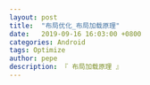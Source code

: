 ```yaml
---
layout: post
title:  "布局优化_布局加载原理"
date:   2019-09-16 16:03:00 +0800
categories: Android
tags: Optimize
author: pepe
description: 『 布局加载原理 』
---
```















































